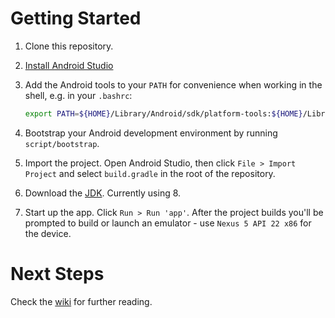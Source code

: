 # Getting Started

1. Clone this repository.
2. [Install Android Studio](https://developer.android.com/sdk/index.html)
3. Add the Android tools to your `PATH` for convenience when working in the
   shell, e.g. in your `.bashrc`:

   ```bash
   export PATH=${HOME}/Library/Android/sdk/platform-tools:${HOME}/Library/Android/sdk/tools:$PATH
   ```

4. Bootstrap your Android development environment by running `script/bootstrap`.
5. Import the project. Open Android Studio, then click `File > Import Project` and
   select `build.gradle` in the root of the repository.
6. Download the [JDK](http://www.oracle.com/technetwork/java/javase/downloads/jdk8-downloads-2133151.html). Currently using 8.
6. Start up the app. Click `Run > Run 'app'`. After the project builds you'll be
   prompted to build or launch an emulator - use `Nexus 5 API 22 x86` for the
   device.

# Next Steps

Check the [wiki](http://kickstarter.wiki/pages/native.html#android-guides) for further
reading.
